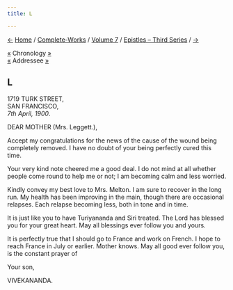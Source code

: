 ```yaml
---
title: L

---
```

<div>

[←](49_mother.htm) [Home](../../../index.htm) /
[Complete-Works](../../complete_works.htm) / [Volume
7](../volume_7_contents.htm) / [Epistles – Third
Series](epistles_third_series_contents.htm) / [→](51_mr_leggett.htm)

  

[«](../../volume_8/epistles_fourth_series/171_margot.htm) Chronology
[»](../../volume_8/epistles_fourth_series/172_american_friend.htm)  
[«](49_mother.htm) Addressee
[»](../../volume_9/letters_fifth_series/180_mrs_leggett.htm)

## L

1719 TURK STREET,  
SAN FRANCISCO,  
*7th April, 1900*.

DEAR MOTHER (Mrs. Leggett.),

Accept my congratulations for the news of the cause of the wound being
completely removed. I have no doubt of your being perfectly cured this
time.

Your very kind note cheered me a good deal. I do not mind at all whether
people come round to help me or not; I am becoming calm and less
worried.

Kindly convey my best love to Mrs. Melton. I am sure to recover in the
long run. My health has been improving in the main, though there are
occasional relapses. Each relapse becoming less, both in tone and in
time.

It is just like you to have Turiyananda and Siri treated. The Lord has
blessed you for your great heart. May all blessings ever follow you and
yours.

It is perfectly true that I should go to France and work on French. I
hope to reach France in July or earlier. Mother knows. May all good ever
follow you, is the constant prayer of 

Your son,

VIVEKANANDA.

</div>
